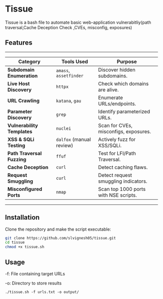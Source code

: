 # Tissue
Tissue is a bash file to automate basic web-application vulnerabitliy(path traversal,Cache Deception Check ,CVEs, misconfig, exposures)

## Features
---
| Category                   | Tools Used                       | Purpose                                        |
|---------------------------|----------------------------------|-----------------------------------------------|
| **Subdomain Enumeration**  | `amass`, `assetfinder`          | Discover hidden subdomains.                   |
| **Live Host Discovery**    | `httpx`                         | Check which domains are alive.                |
| **URL Crawling**           | `katana`, `gau`                 | Enumerate URLs/endpoints.                     |
| **Parameter Discovery**    | `grep`                          | Identify parameterized URLs.                  |
| **Vulnerability Templates**| `nuclei`                        | Scan for CVEs, misconfigs, exposures.         |
| **XSS & SQLi Testing**     | `dalfox` (manual review)        | Actively fuzz for XSS/SQLi.                   |
| **Path Traversal Fuzzing** | `ffuf`                          | Test for LFI/Path Traversal.                  |
| **Cache Deception**        | `curl`                          | Detect caching flaws.                         |
| **Request Smuggling**      | `curl`                          | Detect request smuggling indicators.          |
| **Misconfigured Ports**    | `nmap`                          | Scan top 1000 ports with NSE scripts.         |

---

## Installation

Clone the repository and make the script executable:

```bash
git clone https://github.com/slvignesh05/tissue.git
cd tissue
chmod +x tissue.sh
```
## Usage
-f: File containing target URLs

-o: Directory to store results

`./tissue.sh -f urls.txt -o output/`
